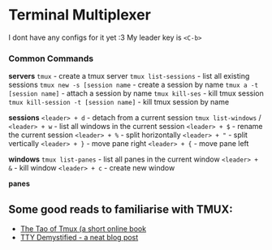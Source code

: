 # Terminal Multiplexer
I dont have any configs for it yet :3
My leader key is `<C-b>`

### Common Commands  
**servers**
`tmux` - create a tmux server
`tmux list-sessions` - list all existing sessions
`tmux new -s [session name` - create a session by name
`tmux a -t [session name]` - attach a session by name
`tmux kill-ses` - kill tmux session
`tmux kill-session -t [session name]` - kill tmux session by name

**sessions**
`<leader> + d` - detach from a current session
`tmux list-windows` / `<leader> + w` - list all windows in the current session
`<leader> + $` - rename the current session
`<leader> + %` - split horizontally
`<leader> + "` - split vertically
`<leader> + }` - move pane right
`<leader> + {` - move pane left

**windows**
`tmux list-panes` - list all panes in the current window
`<leader> + &` - kill window
`<leader> + c`  - create new window

**panes**


## Some good reads to familiarise with TMUX:
- [The Tao of Tmux (a short online book](https://leanpub.com/the-tao-of-tmux/read)
- [TTY Demystified - a neat blog post](https://www.linusakesson.net/programming/tty/index.php)


